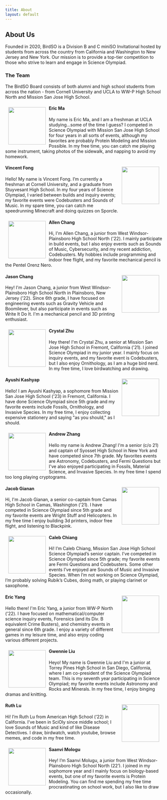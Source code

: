 ```yaml
---
title: About
layout: default
---
```


## About Us

Founded in 2020, BirdSO is a Division B and C miniSO Invitational hosted by students from across the country from California and Washington to New Jersey and New York. Our mission is to provide a top-tier competition to those who strive to learn and engage in Science Olympiad.

### The Team
The BirdSO Board consists of both alumni and high school students from across the nation - from Cornell University and UCLA to WW-P High School North and Mission San Jose High School.

<img align="left" width="120" height="120" style="margin: 10px 10px 10px 10px" src="/BirdSO/pfps/ema.png">

#### Eric Ma 
My name is Eric Ma, and I am a freshman at UCLA studying...some of the time I guess? I competed in Science Olympiad with Mission San Jose High School for four years in all sorts of events, although my favorites are probably Protein Modeling and Mission Possible. In my free time, you can catch me playing some instrument, taking photos of the sidewalk, and napping to avoid my homework.

  
<img align="right" width="120" height="120" style="margin: 10px 10px 10px 10px" src="/BirdSO/pfps/vfong.png">

#### Vincent Fong
Hello! My name is Vincent Fong. I’m currently a freshman at Cornell University, and a graduate from Stuyvesant High School. In my four years of Science Olympiad, I varied between builds and inquiry events; my favorite events were Codebusters and Sounds of Music. In my spare time, you can catch me speedrunning Minecraft and doing quizzes on Sporcle.

<img align="left" width="120" height="120" style="margin: 10px 10px 10px 10px" src="/BirdSO/pfps/achang.png">

#### Allen Chang
Hi, I'm Allen Chang, a junior from West Windsor-Plainsboro High School North ('22). I mainly participate in build events, but I also enjoy events such as Sounds of Music, Cybersecurity, and my recent addiction, Codebusters. My hobbies include programming and indoor free flight, and my favorite mechanical pencil is the Pentel Orenz Nero.

<img align="right" width="120" height="120" style="margin: 10px 10px 10px 10px" src="/BirdSO/pfps/jchang.png">

#### Jason Chang
Hey! I'm Jason Chang, a junior from West Windsor-Plainsboro High School North in Plainsboro, New Jersey ('22). Since 6th grade, I have focused on engineering events such as Gravity Vehicle and Boomilever, but also participate in events such as Write It Do It. I'm a mechanical pencil and 3D printing enthusiast.


<img align="left" width="120" height="120" style="margin: 10px 10px 10px 10px" src="/BirdSO/pfps/czhu.png">

#### Crystal Zhu
Hey there! I'm Crystal Zhu, a senior at Mission San Jose High School in Fremont, California ('21). I joined Science Olympiad in my junior year. I mainly focus on inquiry events, and my favorite event is Codebusters, but I also enjoy Ornithology, as I am a huge bird nerd. In my free time, I love birdwatching and drawing.

<img align="right" width="120" height="120" style="margin: 10px 10px 10px 10px" src="/BirdSO/pfps/akashyap.png">

#### Ayushi Kashyap
Hello! I am Ayushi Kashyap, a sophomore from Mission San Jose High School ('23) in Fremont, California. I have done Science Olympiad since 5th grade and my favorite events include Fossils, Ornithology, and Invasive Species. In my free time, I enjoy collecting expensive stationery and saying "as you should," as I should.

<img align="left" width="120" height="120" style="margin: 10px 10px 10px 10px" src="/BirdSO/pfps/azhang.png">

#### Andrew Zhang
Hello my name is Andrew Zhang! I'm a senior (c/o 21) and captain of Syosset High School in New York and have competed since 7th grade. My favorites events are Astronomy, Codebusters, and Fermi Questions but I've also enjoyed participating in Fossils, Material Science, and Invasive Species. In my free time I spend too long playing cryptograms.

<img align="right" width="120" height="120" style="margin: 10px 10px 10px 10px" src="/BirdSO/pfps/jgianan.gif">

#### Jacob Gianan
Hi, I'm Jacob Gianan, a senior co-captain from Camas High School in Camas, Washington ('21). I have competed in Science Olympiad since 5th grade and my favorite events are Wright Stuff and Helicopters. In my free time I enjoy building 3d printers, indoor free flight, and listening to Blackpink.

<img align="left" width="120" height="120" style="margin: 10px 10px 10px 10px" src="/BirdSO/pfps/cchiang.png">

#### Caleb Chiang
Hi! I’m Caleb Chiang, Mission San Jose High School Science Olympiad’s senior captain. I’ve competed in Science Olympiad since 5th grade; my favorite events are Fermi Questions and Codebusters. Some other events I’ve enjoyed are Sounds of Music and Invasive Species. When I’m not working on Science Olympiad, I’m probably solving Rubik’s Cubes, doing math, or playing clarinet or saxophone.

<img align="right" width="120" height="120" style="margin: 10px 10px 10px 10px" src="/BirdSO/pfps/eyang.png">

#### Eric Yang
Hello there! I'm Eric Yang, a junior from WW-P North ('22). I have focused on mathematical/computer science inquiry events, Forensics (and its Div. B equivalent Crime Busters), and chemistry events in general since 6th grade. I enjoy a variety of different games in my leisure time, and also enjoy coding various different projects.

<img align="left" width="120" height="120" style="margin: 10px 10px 10px 10px" src="/BirdSO/pfps/gliu.png">

#### Gwennie Liu
Heyo! My name is Gwennie Liu and I'm a junior at Torrey Pines High School in San Diego, California, where I am co-president of the Science Olympiad team. This is my seventh year participating in Science Olympiad; my favorite events include Astronomy and Rocks and Minerals. In my free time, I enjoy binging dramas and knitting.

<img align="right" width="120" height="120" style="margin: 10px 10px 10px 10px" src="/BirdSO/pfps/rliu.png">

#### Ruth Lu
Hi! I’m Ruth Lu from American High School (‘22) in California. I’ve been in SciOly since middle school; I love Sounds of Music and kind of like Disease Detectives. I draw, birdwatch, watch youtube, browse memes, and code in my free time.

<img align="left" width="120" height="120" style="margin: 10px 10px 10px 10px" src="/BirdSO/pfps/smologu.png">

#### Saanvi Mologu
Hey! I’m Saanvi Molugu, a junior from West Windsor-Plainsboro High School North (22’). I joined in my sophomore year and I mainly focus on biology-based events, but one of my favorite events is Protein Modeling. You can find me spending my free time procrastinating on school work, but I also like to draw occasionally.
